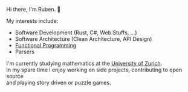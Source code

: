 Hi there, I'm Ruben. 👋

My interests include:
* Software Development (Rust, C#, Web Stuffs, ...)
* Software Architecture (Clean Architecture, API Design)
* [Functional Programming](https://github.com/polyadic/funcky)
* Parsers

I'm currently studying mathematics at the [University of Zurich][UZH]. \
In my spare time I enjoy working on side projects, contributing to open source \
and playing story driven or puzzle games.

[UZH]: https://www.uzh.ch/
